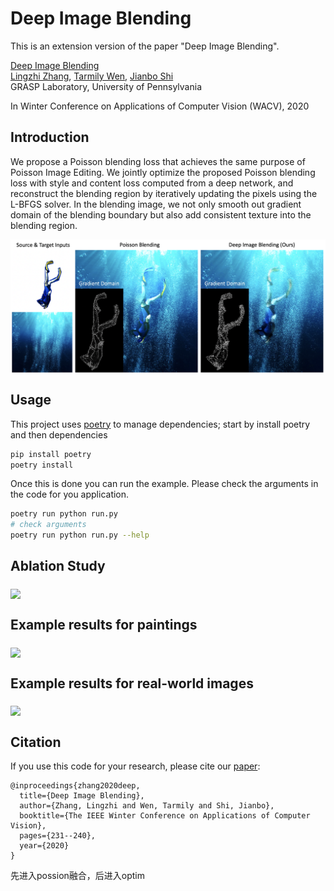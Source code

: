 # Deep Image Blending
This is an extension version of the paper "Deep Image Blending". 

[Deep Image Blending](http://openaccess.thecvf.com/content_WACV_2020/papers/Zhang_Deep_Image_Blending_WACV_2020_paper.pdf) <br />
[Lingzhi Zhang](https://owenzlz.github.io/), [Tarmily Wen](https://github.com/ChickenTarm), [Jianbo Shi](https://www.cis.upenn.edu/~jshi/)  <br />
GRASP Laboratory, University of Pennsylvania

In Winter Conference on Applications of Computer Vision (WACV), 2020

## Introduction

We propose a Poisson blending loss that achieves the same purpose of Poisson Image Editing. We jointly optimize the proposed Poisson blending loss with style and content loss computed from a deep network, and reconstruct the blending region by iteratively updating the pixels using the L-BFGS solver. In the blending image, we not only smooth out gradient domain of the blending boundary but also add consistent texture into the blending region.

<img src='demo_imgs/first_demo.png' align="middle" width=540>

## Usage
This project uses [poetry](https://python-poetry.org/) to manage dependencies; start by install poetry and then dependencies

```bash
pip install poetry
poetry install
```
Once this is done you can run the example. Please check the arguments in the code for you application. 

```bash
poetry run python run.py
# check arguments
poetry run python run.py --help
``` 

## Ablation Study

<img src='demo_imgs/ablation_study.png' align="middle" width=720>


## Example results for paintings

<img src='demo_imgs/painting_comparison.png' align="middle" width=720>


## Example results for real-world images

<img src='demo_imgs/real_comparison.png' align="middle" width=720>


## Citation
If you use this code for your research, please cite our [paper](http://openaccess.thecvf.com/content_WACV_2020/papers/Zhang_Deep_Image_Blending_WACV_2020_paper.pdf):

```
@inproceedings{zhang2020deep,
  title={Deep Image Blending},
  author={Zhang, Lingzhi and Wen, Tarmily and Shi, Jianbo},
  booktitle={The IEEE Winter Conference on Applications of Computer Vision},
  pages={231--240},
  year={2020}
}
```

先进入possion融合，后进入optim
